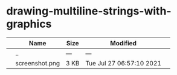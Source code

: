 # drawing-multiline-strings-with-graphics

<table><thead><tr class="header"><th></th><th>Name</th><th>Size</th><th>Modified</th><th></th></tr></thead><tbody><tr class="odd"><td></td><td><span class="goup">..</span></td><td>—</td><td>—</td><td></td></tr><tr class="even"><td></td><td><span class="name">screenshot.png</span></td><td>3 KB</td><td>Tue Jul 27 06:57:10 2021</td><td></td></tr></tbody></table>
